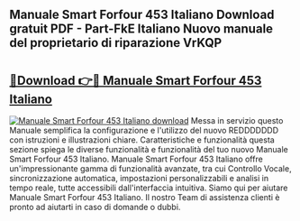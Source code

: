 ## Manuale Smart Forfour 453 Italiano Download gratuit PDF - Part-FkE Italiano Nuovo manuale del proprietario di riparazione VrKQP

# <h2><a href="http://dfai5il.blite.top/?on=Manuale+Smart+Forfour+453+Italiano">🔗Download 👉🔴 Manuale Smart Forfour 453 Italiano</a></h2>

[![Manuale Smart Forfour 453 Italiano download](https://i.imgur.com/lujVjoI.png)](http://dfai5il.blite.top/?on=Manuale+Smart+Forfour+453+Italiano)
Messa in servizio questo Manuale semplifica la configurazione e l'utilizzo del nuovo REDDDDDDD con istruzioni e illustrazioni chiare. Caratteristiche e funzionalità questa sezione spiega le diverse funzionalità e funzionalità del tuo nuovo Manuale Smart Forfour 453 Italiano. Manuale Smart Forfour 453 Italiano offre un'impressionante gamma di funzionalità avanzate, tra cui Controllo Vocale, sincronizzazione automatica, impostazioni personalizzabili e analisi in tempo reale, tutte accessibili dall'interfaccia intuitiva. Siamo qui per aiutare Manuale Smart Forfour 453 Italiano. Il nostro Team di assistenza clienti è pronto ad aiutarti in caso di domande o dubbi.
